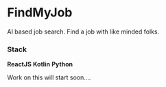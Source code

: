 # FindMyJob
AI based job search.  Find a job with like minded folks.

### Stack
**ReactJS**
**Kotlin**
**Python**

Work on this will start soon....
